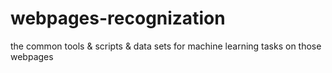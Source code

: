# webpages-recognization
the common tools &amp; scripts &amp; data sets for machine learning tasks on those webpages

